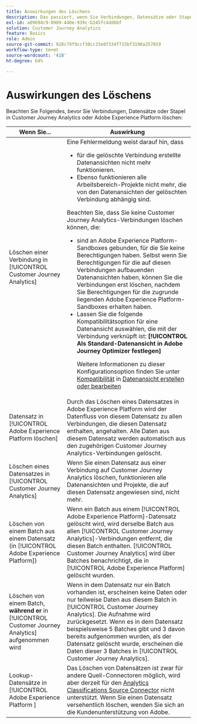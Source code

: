 ```yaml
---
title: Auswirkungen des Löschens
description: Das passiert, wenn Sie Verbindungen, Datensätze oder Stapel in Customer Journey Analytics oder Adobe Experience Platform löschen.
exl-id: a89694c9-0909-440e-939c-b245fc4dd6bf
solution: Customer Journey Analytics
feature: Basics
role: Admin
source-git-commit: 928c79f9ccf30cc33e0f334f715bf3190a257019
workflow-type: tm+mt
source-wordcount: '418'
ht-degree: 64%

---
```


# Auswirkungen des Löschens

Beachten Sie Folgendes, bevor Sie Verbindungen, Datensätze oder Stapel in Customer Journey Analytics oder Adobe Experience Platform löschen:

| Wenn Sie... | Auswirkung |
| --- | --- |
| Löschen einer Verbindung in [!UICONTROL Customer Journey Analytics] | Eine Fehlermeldung weist darauf hin, dass<ul><li>für die gelöschte Verbindung erstellte Datenansichten nicht mehr funktionieren.</li><li> Ebenso funktionieren alle Arbeitsbereich-Projekte nicht mehr, die von den Datenansichten der gelöschten Verbindung abhängig sind.</li></ul>Beachten Sie, dass Sie keine Customer Journey Analytics-Verbindungen löschen können, die: <ul><li>sind an Adobe Experience Platform-Sandboxes gebunden, für die Sie keine Berechtigungen haben. Selbst wenn Sie Berechtigungen für die auf diesen Verbindungen aufbauenden Datenansichten haben, können Sie die Verbindungen erst löschen, nachdem Sie Berechtigungen für die zugrunde liegenden Adobe Experience Platform-Sandboxes erhalten haben.</li><li>Lassen Sie die folgende Kompatibilitätsoption für eine Datenansicht auswählen, die mit der Verbindung verknüpft ist: **[!UICONTROL Als Standard-Datenansicht in Adobe Journey Optimizer festlegen]**<p>Weitere Informationen zu dieser Konfigurationsoption finden Sie unter [Kompatibilität](/help/data-views/create-dataview.md#compatibility) in [Datenansicht erstellen oder bearbeiten](/help/data-views/create-dataview.md)</p></li></ul> |
| Datensatz in [!UICONTROL Adobe Experience Platform löschen] | Durch das Löschen eines Datensatzes in Adobe Experience Platform wird der Datenfluss von diesem Datensatz zu allen Verbindungen, die diesen Datensatz enthalten, angehalten. Alle Daten aus diesem Datensatz werden automatisch aus den zugehörigen Customer Journey Analytics-Verbindungen gelöscht. |
| Löschen eines Datensatzes in [!UICONTROL Customer Journey Analytics] | Wenn Sie einen Datensatz aus einer Verbindung auf Customer Journey Analytics löschen, funktionieren alle Datenansichten und Projekte, die auf diesen Datensatz angewiesen sind, nicht mehr. |
| Löschen von einem Batch aus einem Datensatz (in [!UICONTROL Adobe Experience Platform]) | Wenn ein Batch aus einem [!UICONTROL Adobe Experience Platform]-Datensatz gelöscht wird, wird derselbe Batch aus allen [!UICONTROL Customer Journey Analytics]-Verbindungen entfernt, die diesen Batch enthalten. [!UICONTROL Customer Journey Analytics] wird über Batches benachrichtigt, die in [!UICONTROL Adobe Experience Platform] gelöscht wurden. |
| Löschen von einem Batch, **während er** in [!UICONTROL Customer Journey Analytics] aufgenommen wird | Wenn in dem Datensatz nur ein Batch vorhanden ist, erscheinen keine Daten oder nur teilweise Daten aus diesem Batch in [!UICONTROL Customer Journey Analytics]. Die Aufnahme wird zurückgesetzt. Wenn es in dem Datensatz beispielsweise 5 Batches gibt und 3 davon bereits aufgenommen wurden, als der Datensatz gelöscht wurde, erscheinen die Daten dieser 3 Batches in [!UICONTROL Customer Journey Analytics]. |
| Lookup-Datensätze in [!UICONTROL Adobe Experience Platform ] | Das Löschen von Datensätzen ist zwar für andere Quell-Connectoren möglich, wird aber derzeit für den [Analytics Classifications Source Connector](https://experienceleague.adobe.com/docs/experience-platform/sources/ui-tutorials/create/adobe-applications/classifications.html?lang=de) nicht unterstützt. Wenn Sie einen Datensatz versehentlich löschen, wenden Sie sich an die Kundenunterstützung von Adobe. |
